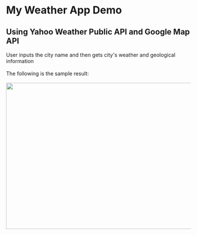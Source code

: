 # My Weather App Demo
## Using Yahoo Weather Public API and Google Map API
User inputs the city name and then gets city's weather and geological information 
<br><br>
The following is the sample result:<br><br>
<img src="https://user-images.githubusercontent.com/31462632/30557876-aceb88cc-9c7d-11e7-9dce-1f62db1b596c.gif" width="720" height="400"/>
